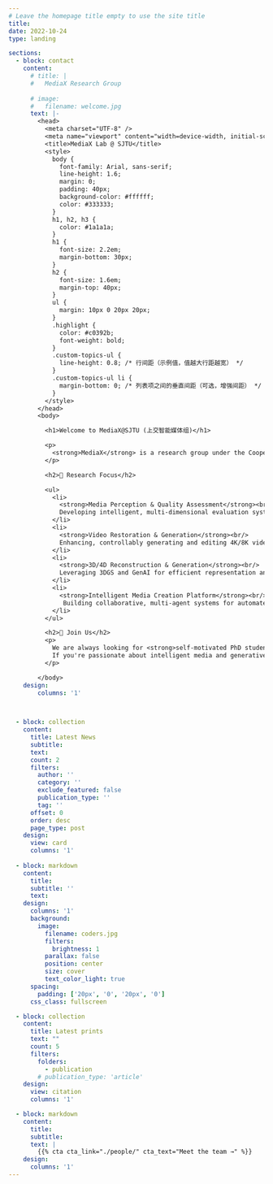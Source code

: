```yaml
---
# Leave the homepage title empty to use the site title
title:
date: 2022-10-24
type: landing

sections:
  - block: contact
    content:
      # title: |
      #   MediaX Research Group
        
      # image:
      #   filename: welcome.jpg
      text: |-
        <head>
          <meta charset="UTF-8" />
          <meta name="viewport" content="width=device-width, initial-scale=1.0"/>
          <title>MediaX Lab @ SJTU</title>
          <style>
            body {
              font-family: Arial, sans-serif;
              line-height: 1.6;
              margin: 0;
              padding: 40px;
              background-color: #ffffff;
              color: #333333;
            }
            h1, h2, h3 {
              color: #1a1a1a;
            }
            h1 {
              font-size: 2.2em;
              margin-bottom: 30px;
            }
            h2 {
              font-size: 1.6em;
              margin-top: 40px;
            }
            ul {
              margin: 10px 0 20px 20px;
            }
            .highlight {
              color: #c0392b;
              font-weight: bold;
            }
            .custom-topics-ul {
              line-height: 0.8; /* 行间距（示例值，值越大行距越宽） */
            }
            .custom-topics-ul li {
              margin-bottom: 0; /* 列表项之间的垂直间距（可选，增强间距） */
            }
          </style>
        </head>
        <body>

          <h1>Welcome to MediaX@SJTU (上交智能媒体组)</h1>

          <p>
            <strong>MediaX</strong> is a research group under the Cooperative Medianet Innovation Center at Shanghai Jiao Tong University, focusing on cutting-edge research at the intersection of computer vision, machine learning, and generative intelligent media. We aim to advance the frontiers of multi-modal media (2D/3D/4D) across generation, restoration and enhancement, reconstruction and compression, and quality assessment. Our mission is to build intelligent systems capable of understanding, modeling, and manipulating complex human-centric visual content, enabling the high-quality and efficient creation of next-generation intelligent media.
          </p>

          <h2>🎯 Research Focus</h2>

          <ul>
            <li>
              <strong>Media Perception & Quality Assessment</strong><br/>
              Developing intelligent, multi-dimensional evaluation systems for UGC, PGC, and AIGC content.
            </li>
            <li>
              <strong>Video Restoration & Generation</strong><br/>
              Enhancing, controllably generating and editing 4K/8K video content.
            </li>
            <li>
              <strong>3D/4D Reconstruction & Generation</strong><br/>
              Leveraging 3DGS and GenAI for efficient representation and compression of immersive dynamic scenes.
            </li>
            <li>
              <strong>Intelligent Media Creation Platform</strong><br/>
               Building collaborative, multi-agent systems for automated and interactive media production.
            </li>
          </ul>

          <h2>📢 Join Us</h2>
          <p>
            We are always looking for <strong>self-motivated PhD students, Master's students, and undergraduate research assistants</strong> to join our team.<br/>
            If you're passionate about intelligent media and generative AI, please send your <strong>CV and transcript</strong> to: <em>mediax@sjtu.edu.cn</em>
          </p>

        </body>
    design:
        columns: '1'


  
  - block: collection
    content:
      title: Latest News
      subtitle:
      text:
      count: 2
      filters:
        author: ''
        category: ''
        exclude_featured: false
        publication_type: ''
        tag: ''
      offset: 0
      order: desc
      page_type: post
    design:
      view: card
      columns: '1'
  
  - block: markdown
    content:
      title:
      subtitle: ''
      text:
    design:
      columns: '1'
      background:
        image: 
          filename: coders.jpg
          filters:
            brightness: 1
          parallax: false
          position: center
          size: cover
          text_color_light: true
      spacing:
        padding: ['20px', '0', '20px', '0']
      css_class: fullscreen

  - block: collection
    content:
      title: Latest prints
      text: ""
      count: 5
      filters:
        folders:
          - publication
        # publication_type: 'article'
    design:
      view: citation
      columns: '1'

  - block: markdown
    content:
      title:
      subtitle:
      text: |
        {{% cta cta_link="./people/" cta_text="Meet the team →" %}}
    design:
      columns: '1'
---
```

